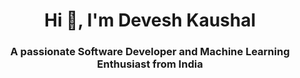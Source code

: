 <h1 align="center">Hi 👋, I'm Devesh Kaushal</h1>
<h3 align="center">A passionate Software Developer and Machine Learning Enthusiast from India</h3>
<!--
**Devesh-Kaushal/Devesh-Kaushal** is a ✨ _special_ ✨ repository because its `README.md` (this file) appears on your GitHub profile.

Here are some ideas to get you started:

- 🔭 I’m currently working on ...
- 🌱 I’m currently learning ...
- 👯 I’m looking to collaborate on ...
- 🤔 I’m looking for help with ...
- 💬 Ask me about ...
- 📫 How to reach me: ...
- 😄 Pronouns: ...
- ⚡ Fun fact: ...
-->

## 🏆 Achievements

- 🥇 **1st Place** in internal SIH Hackathon
- 🏅 **Finalist**, Code for Good Hackathon, IIT Mandi (Top 10 out of 550)
- 🏅 **Finalist**, Hackfest by IIT (ISM) Dhanbad (Top 70 out of 1200)
- 👨‍🏫 Mentored 50+ students in mobile app development & ML for a hackathon (Final at Microsoft Office Gurgaon)
- 📱 Developing a mobile app for my college (Undergoing testing)
- 🏅 **Top 40 teams** in IIIT Naya Raipur Hackathon (1,764 teams, Finals: 15th Sept 2024)
- 🏅 **Finalist**, Hack'Ndore (Top 100 out of 1100)
- 🔹 Advanced to the second round in Haryana Police Narcotics Control Bureau Hackathon and IGDTUW Hackathon
- 🔹 Advanced to the second round in Bank of Baroda Hackathon
- 🥈 Ranked **Top 400** in HackWithIndia (Out of 1500 teams)

---

